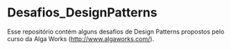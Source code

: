 # Desafios_DesignPatterns
Esse repositório contém alguns desafios de Design Patterns propostos pelo curso da Alga Works (http://www.algaworks.com/).
